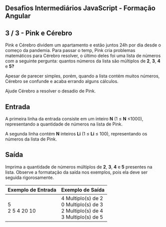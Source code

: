 Desafios Intermediários JavaScript - Formação Angular
-----------------------------------------------------
3 / 3 - Pink e Cérebro
----------------------

Pink e Cérebro dividem um apartamento e estão juntos 24h por dia desde o começo da pandemia. Para passar o temp, Pink cria problemas matemáticos para Cérebro resolver, o último deles foi uma lista de números com a seguinte pergunta: quantos números da lista são múltiplos de **2**, **3**, **4** e **5?**

Apesar de parecer simples, porém, quando a lista contém muitos números, Cérebro se confunde e acaba errando alguns cálculos.

Ajude Cérebro a resolver o desadio de Pink.

Entrada
-------

A primeira linha da entrada consiste em um inteiro **N** (1 ≤ **N** ≤1000), representando a quantidade de números na lista de Pink.

A segunda linha contém **N** inteiros **Li** (1 ≤ **Li** ≤ 100), representando os números da lista de Pink.

Saída
-----

Imprima a quantidade de números múltiplos de **2**, **3**, **4** e **5** presentes na lista. Observe a formatação da saída nos exemplos, pois ela deve ser seguida rigorosamente.

| Exemplo de Entrada | Exemplo de Saída                                                                     |
|:-------------------|:-------------------------------------------------------------------------------------|
| 5<br>2 5 4 20 10   | 4 Multiplo(s) de 2<br>0 Multiplo(s) de 3<br>2 Multiplo(s) de 4<br>3 Multiplo(s) de 5 |
